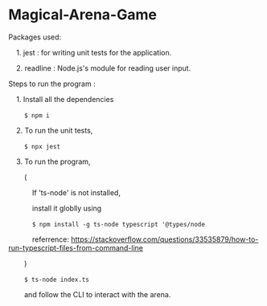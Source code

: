 # Magical-Arena-Game

Packages used: 

    1. jest : for writing unit tests for the application.

    2. readline : Node.js's module for reading user input.

Steps to run the program :

    1. Install all the dependencies

        `$ npm i`

    2. To run the unit tests,

        `$ npx jest`

    3. To run the program,

        (

            If 'ts-node' is not installed, 

            install it globlly using 

            `$ npm install -g ts-node typescript '@types/node`

            referrence: https://stackoverflow.com/questions/33535879/how-to-run-typescript-files-from-command-line

        )

        `$ ts-node index.ts`

        and follow the CLI to interact with the arena.